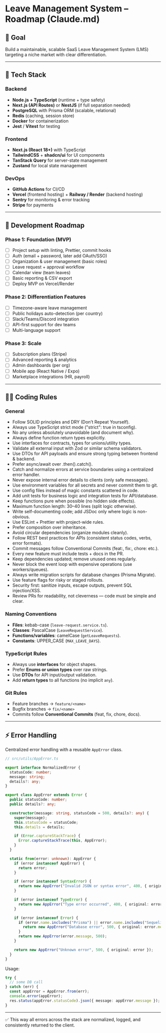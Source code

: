 # Leave Management System – Roadmap (Claude.md)

## 🎯 Goal

Build a maintainable, scalable SaaS Leave Management System (LMS) targeting a niche market with clear differentiation.

---

## 📌 Tech Stack

### Backend

* **Node.js + TypeScript** (runtime + type safety)
* **Next.js (API Routes)** or **NestJS** (if full separation needed)
* **PostgreSQL** with Prisma ORM (scalable, relational)
* **Redis** (caching, session store)
* **Docker** for containerization
* **Jest** / **Vitest** for testing

### Frontend

* **Next.js (React 18+)** with TypeScript
* **TailwindCSS** + **shadcn/ui** for UI components
* **TanStack Query** for server-state management
* **Zustand** for local state management

### DevOps

* **GitHub Actions** for CI/CD
* **Vercel** (frontend hosting) + **Railway / Render** (backend hosting)
* **Sentry** for monitoring & error tracking
* **Stripe** for payments

---

## 🧭 Development Roadmap

### Phase 1: Foundation (MVP)

* [ ] Project setup with linting, Prettier, commit hooks
* [ ] Auth (email + password, later add OAuth/SSO)
* [ ] Organization & user management (basic roles)
* [ ] Leave request + approval workflow
* [ ] Calendar view (team leaves)
* [ ] Basic reporting & CSV export
* [ ] Deploy MVP on Vercel/Render

### Phase 2: Differentiation Features

* [ ] Timezone-aware leave management
* [ ] Public holidays auto-detection (per country)
* [ ] Slack/Teams/Discord integration
* [ ] API-first support for dev teams
* [ ] Multi-language support

### Phase 3: Scale

* [ ] Subscription plans (Stripe)
* [ ] Advanced reporting & analytics
* [ ] Admin dashboards (per org)
* [ ] Mobile app (React Native / Expo)
* [ ] Marketplace integrations (HR, payroll)

---

## 🧑‍💻 Coding Rules

### General

* Follow SOLID principles and DRY (Don’t Repeat Yourself).
* Always use TypeScript strict mode ("strict": true in tsconfig).
* No any unless absolutely unavoidable (and document why).
* Always define function return types explicitly.
* Use interfaces for contracts, types for unions/utility types.
* Validate all external input with Zod or similar schema validators.
* Use DTOs for API payloads and ensure strong typing between frontend & backend.
* Prefer async/await over .then().catch().
* Catch and normalize errors at service boundaries using a centralized error handler.
* Never expose internal error details to clients (only safe messages).
* Use environment variables for all secrets and never commit them to git.
* Use config files instead of magic constants scattered in code.
* Add unit tests for business logic and integration tests for API/database.
* Keep functions pure when possible (no hidden side effects).
* Maximum function length: 30–40 lines (split logic otherwise).
* Write self-documenting code; add JSDoc only where logic is non-obvious.
* Use ESLint + Prettier with project-wide rules.
* Prefer composition over inheritance.
* Avoid circular dependencies (organize modules cleanly).
* Follow REST best practices for APIs (consistent status codes, verbs, error formats).
* Commit messages follow Conventional Commits (feat:, fix:, chore: etc.).
* Every new feature must include tests + docs in the PR.
* Keep dependencies updated; remove unused ones regularly.
* Never block the event loop with expensive operations (use workers/queues).
* Always write migration scripts for database changes (Prisma Migrate).
* Use feature flags for risky or staged rollouts.
* Security first: sanitize inputs, escape outputs, prevent SQL injection/XSS.
* Review PRs for readability, not cleverness — code must be simple and clear.

### Naming Conventions

* **Files**: kebab-case (`leave-request.service.ts`).
* **Classes**: PascalCase (`LeaveRequestService`).
* **Functions/variables**: camelCase (`getLeaveRequests`).
* **Constants**: UPPER_CASE (`MAX_LEAVE_DAYS`).

### TypeScript Rules

* Always use **interfaces** for object shapes.
* Prefer **Enums or union types** over raw strings.
* Use **DTOs** for API input/output validation.
* Add **return types** to all functions (no implicit `any`).

### Git Rules

* Feature branches → `feature/<name>`
* Bugfix branches → `fix/<name>`
* Commits follow **Conventional Commits** (feat, fix, chore, docs).

---

## ⚡ Error Handling

Centralized error handling with a reusable `AppError` class.

```ts
// src/utils/AppError.ts

export interface NormalizedError {
  statusCode: number;
  message: string;
  details?: any;
}

export class AppError extends Error {
  public statusCode: number;
  public details?: any;

  constructor(message: string, statusCode = 500, details?: any) {
    super(message);
    this.statusCode = statusCode;
    this.details = details;

    if (Error.captureStackTrace) {
      Error.captureStackTrace(this, AppError);
    }
  }

  static from(error: unknown): AppError {
    if (error instanceof AppError) {
      return error;
    }

    if (error instanceof SyntaxError) {
      return new AppError("Invalid JSON or syntax error", 400, { original: error.message });
    }

    if (error instanceof TypeError) {
      return new AppError("Type error occurred", 400, { original: error.message });
    }

    if (error instanceof Error) {
      if (error.name.includes("Prisma") || error.name.includes("Sequelize")) {
        return new AppError("Database error", 500, { original: error.message });
      }
      return new AppError(error.message, 500);
    }

    return new AppError("Unknown error", 500, { original: error });
  }
}
```

Usage:

```ts
try {
  // some DB call
} catch (err) {
  const appError = AppError.from(err);
  console.error(appError);
  res.status(appError.statusCode).json({ message: appError.message });
}
```

---

✅ This way all errors across the stack are normalized, logged, and consistently returned to the client.
